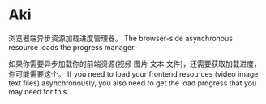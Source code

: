 # Aki

浏览器端异步资源加载进度管理器。
The browser-side asynchronous resource loads the progress manager.

如果你需要异步加载你的前端资源(视频 图片 文本 文件)，还需要获取加载进度，你可能需要这个。
If you need to load your frontend resources (video image text files) asynchronously, you also need to get the load progress that you may need for this.
